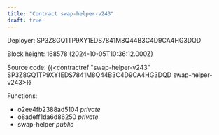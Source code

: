 ```yaml
---
title: "Contract swap-helper-v243"
draft: true
---
```

Deployer: SP3Z8GQ1TP9XY1EDS7841M8Q44B3C4D9CA4HG3DQD


 



Block height: 168578 (2024-10-05T10:36:12.000Z)

Source code: {{<contractref "swap-helper-v243" SP3Z8GQ1TP9XY1EDS7841M8Q44B3C4D9CA4HG3DQD swap-helper-v243>}}

Functions:

* o2ee4fb2388ad5104 _private_
* o8adeff1da6d86250 _private_
* swap-helper _public_
